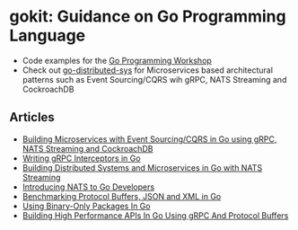 # gokit: Guidance on Go Programming Language
* Code examples for the [Go Programming Workshop](https://github.com/shijuvar/shijuvar/blob/master/masterclass.md)
* Check out [go-distributed-sys](https://github.com/shijuvar/go-distributed-sys) for Microservices based architectural patterns such as Event Sourcing/CQRS wih gRPC, NATS Streaming and CockroachDB

## Articles
* [Building Microservices with Event Sourcing/CQRS in Go using gRPC, NATS Streaming and CockroachDB](https://medium.com/@shijuvar/building-microservices-with-event-sourcing-cqrs-in-go-using-grpc-nats-streaming-and-cockroachdb-983f650452aa)
* [Writing gRPC Interceptors in Go](https://medium.com/@shijuvar/writing-grpc-interceptors-in-go-bf3e7671fe48)
* [Building Distributed Systems and Microservices in Go with NATS Streaming](https://medium.com/@shijuvar/building-distributed-systems-and-microservices-in-go-with-nats-streaming-d8b4baa633a2)
* [Introducing NATS to Go Developers](https://medium.com/@shijuvar/introducing-nats-to-go-developers-3cfcb98c21d0)
* [Benchmarking Protocol Buffers, JSON and XML in Go](https://medium.com/@shijuvar/benchmarking-protocol-buffers-json-and-xml-in-go-57fa89b8525)
* [Using Binary-Only Packages In Go](https://medium.com/@shijuvar/using-binary-only-packages-in-go-667bd7b123c8)
* [Building High Performance APIs In Go Using gRPC And Protocol Buffers](https://medium.com/@shijuvar/building-high-performance-apis-in-go-using-grpc-and-protocol-buffers-2eda5b80771b)
